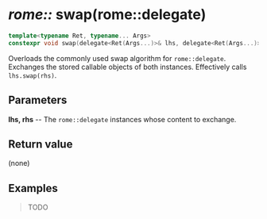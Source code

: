 # _rome::_ **swap**(rome::delegate)

```cpp
template<typename Ret, typename... Args>
constexpr void swap(delegate<Ret(Args...)>& lhs, delegate<Ret(Args...)>& rhs) noexcept;
```

Overloads the commonly used swap algorithm for `rome::delegate`. Exchanges the stored callable objects of both instances. Effectively calls `lhs.swap(rhs)`.

## Parameters

**lhs, rhs** -- The `rome::delegate` instances whose content to exchange.

## Return value

(none)

## Examples

> TODO
